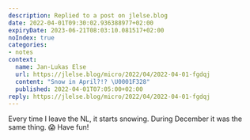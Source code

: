 ```yaml
---
description: Replied to a post on jlelse.blog
date: 2022-04-01T09:30:02.936388977+02:00
expiryDate: 2023-06-21T08:03:10.081517+02:00
noIndex: true
categories:
- notes
context:
  name: Jan-Lukas Else
  url: https://jlelse.blog/micro/2022/04/2022-04-01-fgdqj
  content: "Snow in April?!? \U0001F328️"
  published: 2022-04-01T07:05:00+02:00
reply: https://jlelse.blog/micro/2022/04/2022-04-01-fgdqj
---
```


Every time I leave the NL, it starts snowing. During December it was the same thing. 😱 Have fun!
